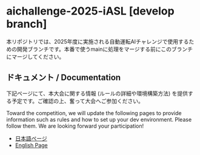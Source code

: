 # aichallenge-2025-iASL [develop branch]

本リポジトリでは、2025年度に実施される自動運転AIチャレンジで使用するための開発ブランチです。本番で使うmainに処理をマージする前にこのブランチにマージしてください。

## ドキュメント / Documentation

下記ページにて、本大会に関する情報 (ルールの詳細や環境構築方法) を提供する予定です。ご確認の上、奮って大会へご参加ください。

Toward the competition, we will update the following pages to provide information such as rules and how to set up your dev environment. Please follow them. We are looking forward your participation!

- [日本語ページ](https://automotiveaichallenge.github.io/aichallenge-documentation-2025/)
- [English Page](https://automotiveaichallenge.github.io/aichallenge-documentation-2025/en/)

